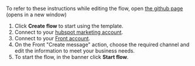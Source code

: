 To refer to these instructions while editing the flow, open [the github page](Create%20a%20comment%20in%20Front%20for%20each%20updated%20deal%20in%20HubSpot%20CRM_instructions) (opens in a new window)
1. Click **Create flow** to start using the template.
1. Connect to your [hubspot marketing account](http://ibm.biz/aasgsheets).
1. Connect to your [Front account](http://ibm.biz/appconnect-front).
1. On the Front "Create message" action, choose the required channel and edit the information to meet your business needs.
1. To start the flow, in the banner click **Start flow**.
